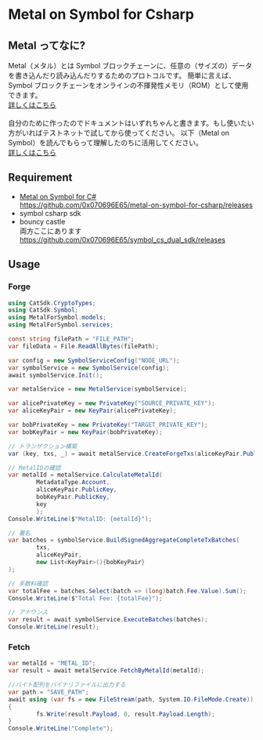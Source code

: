 # Metal on Symbol for Csharp

## Metal ってなに?
Metal（メタル）とは Symbol ブロックチェーンに、任意の（サイズの）データを書き込んだり読み込んだりするためのプロトコルです。 簡単に言えば、Symbol ブロックチェーンをオンラインの不揮発性メモリ（ROM）として使用できます。
<br>
<a href="https://github.com/OPENSPHERE-Inc/metal-on-symbol" target="_blank">詳しくはこちら</a>
<br><br>
自分のために作ったのでドキュメントはいずれちゃんと書きます。もし使いたい方がいればテストネットで試してから使ってください。
以下（Metal on Symbol）を読んでもらって理解したのちに活用してください。<br>
<a href="https://github.com/OPENSPHERE-Inc/metal-on-symbol" target="_blank">詳しくはこちら</a>

## Requirement
- <a href="https://github.com/0x070696E65/metal-on-symbol-for-csharp/releases" target="_blank">Metal on Symbol for C#</a>
  <br>https://github.com/0x070696E65/metal-on-symbol-for-csharp/releases
- symbol csharp sdk
- bouncy castle
<br>両方ここにあります
<br>https://github.com/0x070696E65/symbol_cs_dual_sdk/releases

## Usage
### Forge
```c#
using CatSdk.CryptoTypes;
using CatSdk.Symbol;
using MetalForSymbol.models;
using MetalForSymbol.services;

const string filePath = "FILE_PATH";
var fileData = File.ReadAllBytes(filePath);

var config = new SymbolServiceConfig("NODE_URL");
var symbolService = new SymbolService(config);
await symbolService.Init();

var metalService = new MetalService(symbolService);

var alicePrivateKey = new PrivateKey("SOURCE_PRIVATE_KEY");
var aliceKeyPair = new KeyPair(alicePrivateKey);

var bobPrivateKey = new PrivateKey("TARGET_PRIVATE_KEY");
var bobKeyPair = new KeyPair(bobPrivateKey);

// トランザクション構築
var (key, txs, _) = await metalService.CreateForgeTxs(aliceKeyPair.PublicKey, bobKeyPair.PublicKey, fileData);

// MetalIDの確認
var metalId = metalService.CalculateMetalId(
        MetadataType.Account, 
        aliceKeyPair.PublicKey,
        bobKeyPair.PublicKey,
        key 
        );
Console.WriteLine($"MetalID: {metalId}");

// 署名
var batches = symbolService.BuildSignedAggregateCompleteTxBatches(
        txs,
        aliceKeyPair,
        new List<KeyPair>(){bobKeyPair}
);

// 手数料確認
var totalFee = batches.Select(batch => (long)batch.Fee.Value).Sum();
Console.WriteLine($"Total Fee: {totalFee}");

// アナウンス
var result = await symbolService.ExecuteBatches(batches);
Console.WriteLine(result);
```

### Fetch
```c#
var metalId = "METAL_ID";
var result = await metalService.FetchByMetalId(metalId);

//バイト配列をバイナリファイルに出力する
var path = "SAVE_PATH";
await using (var fs = new FileStream(path, System.IO.FileMode.Create))
{
        fs.Write(result.Payload, 0, result.Payload.Length);
}
Console.WriteLine("Complete");
```